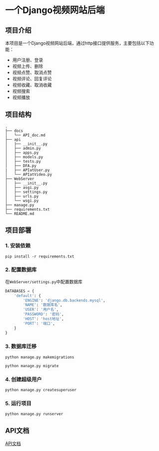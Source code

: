 # 一个Django视频网站后端

## 项目介绍

本项目是一个Django视频网站后端，通过http接口提供服务，主要包括以下功能：

- 用户注册、登录
- 视频上传、删除
- 视频点赞、取消点赞
- 视频评论、回复评论
- 视频收藏、取消收藏
- 视频搜索
- 视频播放

## 项目结构

```
.
├── docs
│   └── API_doc.md
├── api
│   ├── __init__.py
│   ├── admin.py
│   ├── apps.py
│   ├── models.py
│   ├── tests.py
│   ├── DFA.py
|   ├── APIatUser.py
│   └── APIatVideo.py
├── WebServer
│   ├── __init__.py
│   ├── asgi.py
│   ├── settings.py
│   ├── urls.py
│   └── wsgi.py
├── manage.py
├── requirements.txt
└── README.md
```

## 项目部署

### 1. 安装依赖

```
pip install -r requirements.txt
```

### 2. 配置数据库

在`WebServer/settings.py`中配置数据库

```python
DATABASES = {
    'default': {
        'ENGINE': 'django.db.backends.mysql',
        'NAME': '数据库名',
        'USER': '用户名',
        'PASSWORD': '密码',
        'HOST': 'host地址',
        'PORT': '端口',
    }
}
```

### 3. 数据库迁移

```
python manage.py makemigrations
```
```
python manage.py migrate
```

### 4. 创建超级用户

```
python manage.py createsuperuser
```

### 5. 运行项目

```
python manage.py runserver
```

## API文档

[API文档](docs/API_doc.md)
